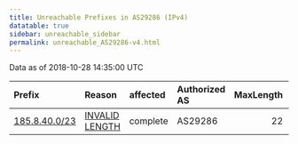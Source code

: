 ```yaml
---
title: Unreachable Prefixes in AS29286 (IPv4)
datatable: true
sidebar: unreachable_sidebar
permalink: unreachable_AS29286-v4.html
---
```


Data as of 2018-10-28 14:35:00 UTC


<div class="datatable-begin"></div>

| Prefix                                               | Reason                                                                                                  | affected   | Authorized AS   |   MaxLength | Anchor                                         |   unreachable /24s |
|:-----------------------------------------------------|:--------------------------------------------------------------------------------------------------------|:-----------|:----------------|------------:|:-----------------------------------------------|-------------------:|
| [185.8.40.0/23](https://stat.ripe.net/185.8.40.0/23) | [INVALID LENGTH](https://rpki-validator.ripe.net/announcement-preview?asn=AS29286&prefix=185.8.40.0/23) | complete   | AS29286         |          22 | [RIPE](unreachable_RIPE_NCC_RPKI_Root-v4.html) |                  2 |

<div class="datatable-end"></div>